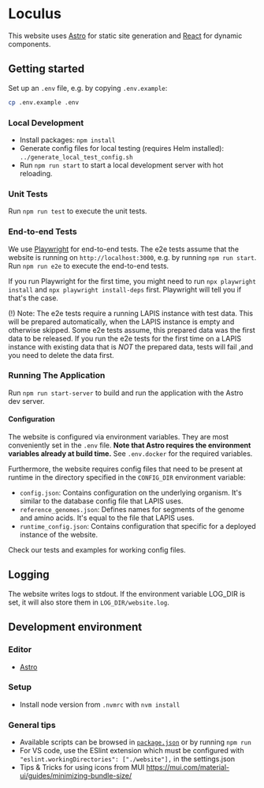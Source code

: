 # Loculus

This website uses [Astro](https://astro.build/) for static site generation and
[React](https://react.dev/) for dynamic components.

## Getting started

Set up an `.env` file, e.g. by copying `.env.example`:

```bash
cp .env.example .env
```

### Local Development

-   Install packages: `npm install`
-   Generate config files for local testing (requires Helm installed): `../generate_local_test_config.sh`
-   Run `npm run start` to start a local development server with hot reloading.

### Unit Tests

Run `npm run test` to execute the unit tests.

### End-to-end Tests

We use [Playwright](https://playwright.dev/) for end-to-end tests.
The e2e tests assume that the website is running on `http://localhost:3000`, e.g. by running `npm run start`.
Run `npm run e2e` to execute the end-to-end tests.

If you run Playwright for the first time, you might need to run `npx playwright install`
and `npx playwright install-deps` first. Playwright will tell you if that's the case.

(!) Note: The e2e tests require a running LAPIS instance with test data. This will be prepared automatically, when the LAPIS instance is empty and otherwise skipped. Some e2e tests assume, this prepared data was the first data to be released. If you run the e2e tests for the first time on a LAPIS instance with existing data that is _NOT_ the prepared data, tests will fail ,and you need to delete the data first.

### Running The Application

Run `npm run start-server` to build and run the application with the Astro dev server.

#### Configuration

The website is configured via environment variables. They are most conveniently set in the `.env` file.
**Note that Astro requires the environment variables already at build time.**
See `.env.docker` for the required variables.

Furthermore, the website requires config files that need to be present at runtime in the directory
specified in the `CONFIG_DIR` environment variable:

-   `config.json`: Contains configuration on the underlying organism. It's similar to the database config file that LAPIS uses.
-   `reference_genomes.json`: Defines names for segments of the genome and amino acids. It's equal to the file that LAPIS uses.
-   `runtime_config.json`: Contains configuration that specific for a deployed instance of the website.

Check our tests and examples for working config files.

## Logging

The website writes logs to stdout.
If the environment variable LOG_DIR is set, it will also store them in `LOG_DIR/website.log`.

## Development environment

### Editor

-   [Astro](https://docs.astro.build/en/editor-setup/)

### Setup

-   Install node version from `.nvmrc` with `nvm install`

### General tips

-   Available scripts can be browsed in [`package.json`](./package.json) or by running `npm run`
-   For VS code, use the ESlint extension which must be configured with `"eslint.workingDirectories": ["./website"],` in the settings.json
-   Tips & Tricks for using icons from MUI https://mui.com/material-ui/guides/minimizing-bundle-size/
